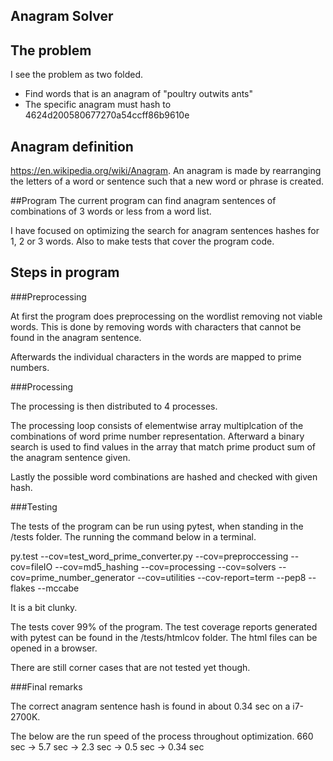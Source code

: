 ## Anagram Solver
## The problem
I see the problem as two folded.

- Find words that is an anagram of "poultry outwits ants"
- The specific anagram must hash to 4624d200580677270a54ccff86b9610e

## Anagram definition
https://en.wikipedia.org/wiki/Anagram.
An anagram is made by rearranging the letters of a word or sentence such that a new word or phrase is created.


##Program
The current program can find anagram sentences of combinations of 3 words or less from a word list.

I have focused on optimizing the search for anagram sentences hashes for 1, 2 or 3 words.
Also to make tests that cover the program code.


## Steps in program
###Preprocessing

At first the program does preprocessing on the wordlist removing not viable words.
This is done by removing words with characters that cannot be found in the anagram sentence.

Afterwards the individual characters in the words are mapped to prime numbers.


###Processing

The processing is then distributed to 4 processes.

The processing loop consists of elementwise array multiplcation of the combinations of word prime number representation.
Afterward a binary search is used to find values in the array that match prime product sum of the anagram sentence given.

Lastly the possible word combinations are hashed and checked with given hash.

###Testing

The tests of the program can be run using pytest, when standing in the /tests folder.
The running the command below in a terminal.

py.test --cov=test_word_prime_converter.py --cov=preproccessing --cov=fileIO --cov=md5_hashing
--cov=processing --cov=solvers --cov=prime_number_generator --cov=utilities --cov-report=term --pep8 --flakes --mccabe

It is a bit clunky.

The tests cover 99% of the program.
The test coverage reports generated with pytest can be found in the /tests/htmlcov folder.
The html files can be opened in a browser.

There are still corner cases that are not tested yet though.

###Final remarks

The correct anagram sentence hash is found in about 0.34 sec on a i7-2700K.

The below are the run speed of the process throughout optimization.
660 sec -> 5.7 sec -> 2.3 sec -> 0.5 sec -> 0.34 sec
